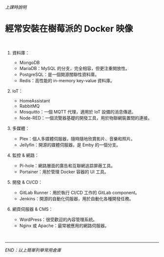 *上課時說明*

# 經常安裝在樹莓派的 Docker 映像

<br>


1. 資料庫：
   - MongoDB
   - MariaDB：MySQL 的分支，完全相容，但更注重開放性。
   - PostgreSQL：是一個開源關聯性資料庫。
   - Redis：高性能的 in-memory key-value 資料庫。

2. IoT：
   - HomeAssistant
   - RabbitMQ
   - Mosquitto：一個 MQTT 代理，適用於 IoT 設備的消息傳遞。
   - Node-RED：一個流覽器基礎的開發工具，用於物聯網裝置間的連接。

3. 多媒體：
   - Plex：個人多媒體伺服器，隨時隨地欣賞影片、音樂和照片。
   - Jellyfin：開源的媒體伺服器，是 Emby 的一個分支。

4. 監控 & 網路：
   - Pi-hole：網路層面的廣告和互聯網追踪屏蔽工具。
   - Portainer：用於管理 Docker 容器的 UI 工具。

5. 開發 & CI/CD：
   - GitLab Runner：用於執行 CI/CD 工作的 GitLab component。
   - Jenkins：開源的自動化伺服器，用於自動化各種開發任務。

6. 網頁伺服器 & CMS：
   - WordPress：很受歡迎的內容管理系統。
   - Nginx 或 Apache：最常被應用的網路伺服器。


<br>

---

_END：以上簡單列舉常用倉庫_